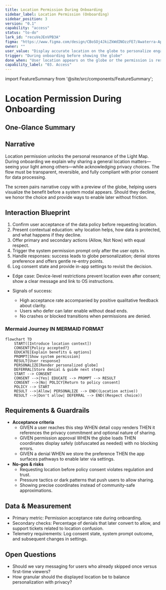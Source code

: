 ```yaml
---
title: Location Permission During Onboarding
sidebar_label: Location Permission (Onboarding)
sidebar_position: 3
version: "0.1"
capability: "access"
status: "to-do"
lark_id: "recuVeJEnVPB3A"
figma: "https://www.figma.com/design/CBoSOj4JkiZkWdINOzzFE7/Awaterra-App-UIUX?node-id=48-9"
owner: ""
user_value: "Display accurate location on the globe to personalize engagement"
trigger: "During onboarding before showing the globe"
done_when: "User location appears on the globe or the permission is respectfully deferred without errors"
capability_label: "03. Access"
---
```


import FeatureSummary from '@site/src/components/FeatureSummary';

# Location Permission During Onboarding

## One-Glance Summary

<FeatureSummary />

## Narrative
Location permission unlocks the personal resonance of the Light Map. During onboarding we explain why sharing a general location matters—seeing your light among others—while acknowledging privacy choices. The flow must be transparent, reversible, and fully compliant with prior consent for data processing.

The screen pairs narrative copy with a preview of the globe, helping users visualize the benefit before a system modal appears. Should they decline, we honor the choice and provide ways to enable later without friction.

## Interaction Blueprint
1. Confirm user acceptance of the data policy before requesting location.
2. Present contextual education: why location helps, how data is protected, and what happens if they decline.
3. Offer primary and secondary actions (Allow, Not Now) with equal respect.
4. Trigger the system permission prompt only after the user opts in.
5. Handle responses: success leads to globe personalization; denial stores preference and offers gentle re-entry points.
6. Log consent state and provide in-app settings to revisit the decision.

- Edge case: Device-level restrictions prevent location even after consent; show a clear message and link to OS instructions.

- Signals of success:
  - High acceptance rate accompanied by positive qualitative feedback about clarity.
  - Users who defer can later enable without dead ends.
  - No crashes or blocked transitions when permissions are denied.

### Mermaid Journey IN MERMAID FORMAT

```mermaid
flowchart TD
    START([Introduce location context])
    CONSENT{Policy accepted?}
    EDUCATE[Explain benefits & options]
    PROMPT[Show system permission]
    RESULT{User response}
    PERSONALIZE[Render personalized globe]
    DEFERRAL[Store denial & guide next steps]
    START --> CONSENT
    CONSENT -->|Yes| EDUCATE --> PROMPT --> RESULT
    CONSENT -->|No| POLICY[Return to policy consent]
    POLICY --> START
    RESULT -->|Allow| PERSONALIZE --> END((Location active))
    RESULT -->|Don't allow| DEFERRAL --> END((Respect choice))
```

## Requirements & Guardrails
- **Acceptance criteria**
  - GIVEN a user reaches this step WHEN detail copy renders THEN it references the privacy commitment and optional nature of sharing.
  - GIVEN permission approval WHEN the globe loads THEN coordinates display safely (obfuscated as needed) with no blocking errors.
  - GIVEN a denial WHEN we store the preference THEN the app surfaces pathways to enable later via settings.
- **No-gos & risks**
  - Requesting location before policy consent violates regulation and trust.
  - Pressure tactics or dark patterns that push users to allow sharing.
  - Showing precise coordinates instead of community-safe approximations.

## Data & Measurement
- Primary metric: Permission acceptance rate during onboarding.
- Secondary checks: Percentage of denials that later convert to allow, and support tickets related to location confusion.
- Telemetry requirements: Log consent state, system prompt outcome, and subsequent changes in settings.

## Open Questions
- Should we vary messaging for users who already skipped once versus first-time viewers?
- How granular should the displayed location be to balance personalization with privacy?
